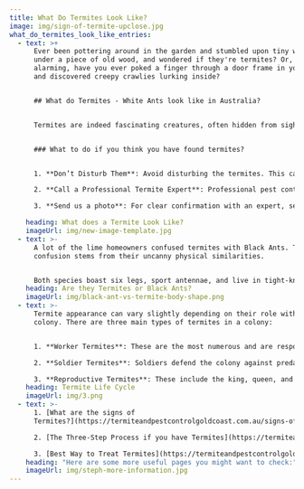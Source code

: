 ```yaml
---
title: What Do Termites Look Like?
image: img/sign-of-termite-upclose.jpg
what_do_termites_look_like_entries:
  - text: >+
      Ever been pottering around in the garden and stumbled upon tiny white bugs
      under a piece of old wood, and wondered if they're termites? Or, even more
      alarming, have you ever poked a finger through a door frame in your house
      and discovered creepy crawlies lurking inside?


      ## What do Termites - White Ants look like in Australia?


      Termites are indeed fascinating creatures, often hidden from sight. They are small, soft-bodied insects that live in large colonies. 


      ### What to do if you think you have found termites?


      1. **Don’t Disturb Them**: Avoid disturbing the termites. This can cause them to scatter potentially making it harder to eradicate them.

      2. **Call a Professional Termite Expert**: Professional pest controllers have the skills, experience, and equipment necessary to effectively deal with termite problems. They can assess the situation, identify the termite species, and determine the best course of action.

      3. **Send us a photo**: For clear confirmation with an expert, send us a photo for quick and free identification. 

    heading: What does a Termite Look Like?
    imageUrl: img/new-image-template.jpg
  - text: >-
      A lot of the lime homeowners confused termites with Black Ants. The
      confusion stems from their uncanny physical similarities. 


      Both species boast six legs, sport antennae, and live in tight-knit colonies. However, that's where the similarities end, as they differ substantially in body structure and behaviour.
    heading: Are they Termites or Black Ants?
    imageUrl: img/black-ant-vs-termite-body-shape.png
  - text: >-
      Termite appearance can vary slightly depending on their role within the
      colony. There are three main types of termites in a colony: 


      1. **Worker Termites**: These are the most numerous and are responsible for feeding the colony, building and repairing the nest, and taking care of the young. They are typically about 1/4 to 1/2 inch long, cream-colored, and have no wings.

      2. **Soldier Termites**: Soldiers defend the colony against predators like ants. They are similar in size to workers but can be distinguished by their larger, darker heads and strong mandibles (jaws).

      3. **Reproductive Termites**: These include the king, queen, and alates (winged termites). The queen is much larger than the other termites and can live for several years, laying thousands of eggs. Alates are the ones you might see during certain times of the year when they swarm to start new colonies.
    heading: Termite Life Cycle
    imageUrl: img/3.png
  - text: >-
      1. [What are the signs of
      Termites?](https://termiteandpestcontrolgoldcoast.com.au/signs-of-termites/)

      2. [The Three-Step Process if you have Termites](https://termiteandpestcontrolgoldcoast.com.au/3-step-process/)

      3. [Best Way to Treat Termites](https://termiteandpestcontrolgoldcoast.com.au/what-is-the-best-termite-control-treatment-barrier/)
    heading: "Here are some more useful pages you might want to check:"
    imageUrl: img/steph-more-information.jpg
---
```

